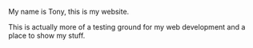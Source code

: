 My name is Tony, this is my website.

This is actually more of a testing ground for my web development and 
a place to show my stuff.

